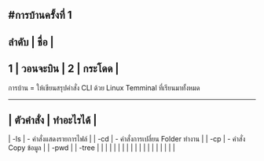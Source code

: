 #การบ้านครั้งที่ 1
--------------------
ลำดับ  |     ชื่อ    |
--------------------
1     | วอนจะบิน    |
2     | กระโดด     |
--------------------

การบ้าน = ให้เขียนสรุปคำสั่ง CLI ด้วย Linux Temminal ที่เรียนมาทั้งหมด

---------------------------------------------------------------------
|   ตัวคำสั่ง   |                        ทำอะไรได้                      |
---------------------------------------------------------------------
|   -ls       |   - คำสั่งแสดงรายการไฟล์                                |
|   -cd       |   - คำสั่งการเปลี่ยน Folder ทำงาน                        |
|   -cp       |   - คำสั่ง Copy ข้อมูล                                   |
|   -pwd      |
|   -tree     |
|
|
|
|
|
|
|
|
|
|
|
|
|
|
|
|
|
|
